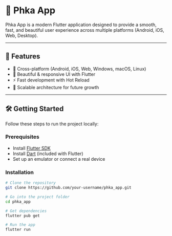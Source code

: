 # 🌸 Phka App

Phka App is a modern Flutter application designed to provide a smooth, fast, and beautiful user experience across multiple platforms (Android, iOS, Web, Desktop).  

---

## 🚀 Features

- 📱 Cross-platform (Android, iOS, Web, Windows, macOS, Linux)  
- 🎨 Beautiful & responsive UI with Flutter  
- ⚡ Fast development with Hot Reload  
- 🔧 Scalable architecture for future growth  

---

## 🛠️ Getting Started

Follow these steps to run the project locally:

### Prerequisites
- Install [Flutter SDK](https://docs.flutter.dev/get-started/install)  
- Install [Dart](https://dart.dev/get-dart) (included with Flutter)  
- Set up an emulator or connect a real device  

### Installation
```bash
# Clone the repository
git clone https://github.com/your-username/phka_app.git

# Go into the project folder
cd phka_app

# Get dependencies
flutter pub get

# Run the app
flutter run
